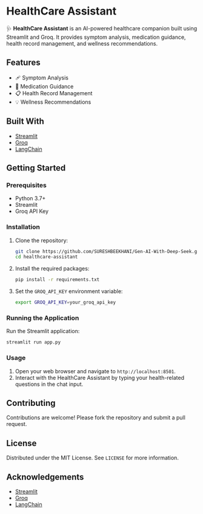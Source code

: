 # HealthCare Assistant

🩺 **HealthCare Assistant** is an AI-powered healthcare companion built using Streamlit and Groq. It provides symptom analysis, medication guidance, health record management, and wellness recommendations.

## Features

- 🩹 Symptom Analysis
- 💊 Medication Guidance
- 📋 Health Record Management
- 💡 Wellness Recommendations

## Built With

- [Streamlit](https://streamlit.io/)
- [Groq](https://groq.com/)
- [LangChain](https://python.langchain.com/)

## Getting Started

### Prerequisites

- Python 3.7+
- Streamlit
- Groq API Key

### Installation

1. Clone the repository:
    ```sh
    git clone https://github.com/SURESHBEEKHANI/Gen-AI-With-Deep-Seek.git
    cd healthcare-assistant
    ```

2. Install the required packages:
    ```sh
    pip install -r requirements.txt
    ```

3. Set the `GROQ_API_KEY` environment variable:
    ```sh
    export GROQ_API_KEY=your_groq_api_key
    ```

### Running the Application

Run the Streamlit application:
```sh
streamlit run app.py
```

### Usage

1. Open your web browser and navigate to `http://localhost:8501`.
2. Interact with the HealthCare Assistant by typing your health-related questions in the chat input.

## Contributing

Contributions are welcome! Please fork the repository and submit a pull request.

## License

Distributed under the MIT License. See `LICENSE` for more information.

## Acknowledgements

- [Streamlit](https://streamlit.io/)
- [Groq](https://groq.com/)
- [LangChain](https://python.langchain.com/)